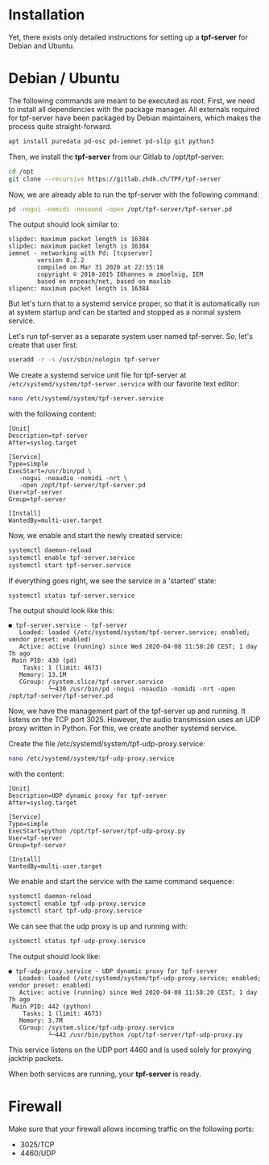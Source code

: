 Installation
============

Yet, there exists only detailed instructions for setting up a **tpf-server**
for Debian and Ubuntu. 

Debian / Ubuntu
===============


The following commands are meant to be executed as root. First,
we need to install all dependencies with the package manager. All
externals required for tpf-server have been packaged by Debian
maintainers, which makes the process quite straight-forward.

```bash
apt install puredata pd-osc pd-iemnet pd-slip git python3
```

Then, we install the **tpf-server** from our Gitlab to /opt/tpf-server:

```bash
cd /opt
git clone --recursive https://gitlab.zhdk.ch/TPF/tpf-server
```

Now, we are already able to run the tpf-server with the following command:

```bash
pd -nogui -nomidi -nosound -open /opt/tpf-server/tpf-server.pd
```

The output should look similar to:

```
slipdec: maximum packet length is 16384
slipdec: maximum packet length is 16384
iemnet - networking with Pd: [tcpserver]
        version 0.2.2
        compiled on Mar 31 2020 at 22:35:18
        copyright © 2010-2015 IOhannes m zmoelnig, IEM
        based on mrpeach/net, based on maxlib
slipenc: maximum packet length is 16384
```

But let's turn that to a systemd service proper, so that it is
automatically run at system startup and can be started and stopped as a
normal system service.

Let's run tpf-server as a separate system user named tpf-server. 
So, let's create that user first:

```bash
useradd -r -s /usr/sbin/nologin tpf-server
```

We create a systemd service unit file for tpf-server at
`/etc/systemd/system/tpf-server.service` with our favorite text editor:

```bash
nano /etc/systemd/system/tpf-server.service  
```

with the following content:

```systemd
[Unit]
Description=tpf-server
After=syslog.target

[Service]
Type=simple
ExecStart=/usr/bin/pd \
   -nogui -noaudio -nomidi -nrt \
   -open /opt/tpf-server/tpf-server.pd
User=tpf-server
Group=tpf-server

[Install]
WantedBy=multi-user.target
```

Now, we enable and start the newly created service:

```bash
systemctl daemon-reload
systemctl enable tpf-server.service
systemctl start tpf-server.service
```

If everything goes right, we see the service in a 'started' state:

```
systemctl status tpf-server.service
```

The output should look like this:

```
● tpf-server.service - tpf-server
   Loaded: loaded (/etc/systemd/system/tpf-server.service; enabled; vendor preset: enabled)
   Active: active (running) since Wed 2020-04-08 11:58:20 CEST; 1 day 7h ago
 Main PID: 430 (pd)
    Tasks: 1 (limit: 4673)
   Memory: 13.1M
   CGroup: /system.slice/tpf-server.service
           └─430 /usr/bin/pd -nogui -noaudio -nomidi -nrt -open /opt/tpf-server/tpf-server.pd
```

Now, we have the management part of the tpf-server up and running. It
listens on the TCP port 3025. However, the audio transmission uses an
UDP proxy written in Python. For this, we create another systemd
service.


Create the file /etc/systemd/system/tpf-udp-proxy.service:

```bash
nano /etc/systemd/system/tpf-udp-proxy.service
```

with the content:

```systemd
[Unit]
Description=UDP dynamic proxy for tpf-server
After=syslog.target

[Service]
Type=simple
ExecStart=python /opt/tpf-server/tpf-udp-proxy.py
User=tpf-server
Group=tpf-server

[Install]
WantedBy=multi-user.target
```

We enable and start the service with the same command sequence:

```bash
systemctl daemon-reload
systemctl enable tpf-udp-proxy.service
systemctl start tpf-udp-proxy.service
```
We can see that the udp proxy is up and running with:

```bash
systemctl status tpf-udp-proxy.service
```

The output should look like:

```
● tpf-udp-proxy.service - UDP dynamic proxy for tpf-server
   Loaded: loaded (/etc/systemd/system/tpf-udp-proxy.service; enabled; vendor preset: enabled)
   Active: active (running) since Wed 2020-04-08 11:58:20 CEST; 1 day 7h ago
 Main PID: 442 (python)
    Tasks: 1 (limit: 4673)
   Memory: 3.7M
   CGroup: /system.slice/tpf-udp-proxy.service
           └─442 /usr/bin/python /opt/tpf-server/tpf-udp-proxy.py
```

This service listens on the UDP port 4460 and is used solely for
proxying jacktrip packets.

When both services are running, your **tpf-server** is ready.

Firewall
========

Make sure that your firewall allows incoming traffic on the following ports:

  * 3025/TCP
  * 4460/UDP



